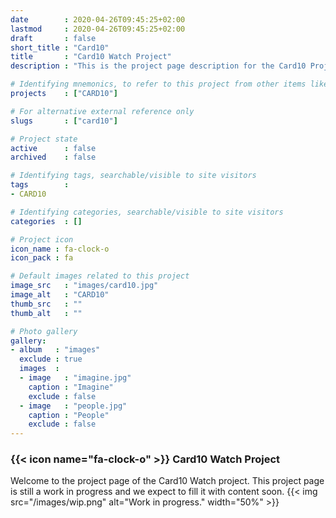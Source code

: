 ```yaml
---
date        : 2020-04-26T09:45:25+02:00
lastmod     : 2020-04-26T09:45:25+02:00
draft       : false
short_title : "Card10"
title       : "Card10 Watch Project"
description : "This is the project page description for the Card10 Project"

# Identifying mnemonics, to refer to this project from other items like blogs, etc.
projects    : ["CARD10"]

# For alternative external reference only
slugs       : ["card10"]

# Project state
active      : false
archived    : false

# Identifying tags, searchable/visible to site visitors
tags        :
- CARD10

# Identifying categories, searchable/visible to site visitors
categories  : []

# Project icon
icon_name : fa-clock-o
icon_pack : fa

# Default images related to this project
image_src   : "images/card10.jpg"
image_alt   : "CARD10"
thumb_src   : ""
thumb_alt   : ""

# Photo gallery
gallery:
- album   : "images"
  exclude : true
  images  :
  - image   : "imagine.jpg"
    caption : "Imagine"
    exclude : false
  - image   : "people.jpg"
    caption : "People"
    exclude : false
---
```


### {{< icon name="fa-clock-o" >}} Card10 Watch Project

Welcome to the project page of the Card10 Watch project. This project page is still a work in progress and we expect to fill it with content soon.
{{< img src="/images/wip.png" alt="Work in progress." width="50%"  >}}
